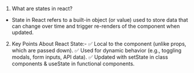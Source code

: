 1. What are states in react?

- State in React refers to a built-in object (or value) used to store data that can change over time and trigger re-renders of the component when updated.

2. Key Points About React State:-
   ✅ Local to the component (unlike props, which are passed down).
   ✅ Used for dynamic behavior (e.g., toggling modals, form inputs, API data).
   ✅ Updated with setState in class components & useState in functional components.
